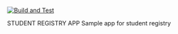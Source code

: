 [![Build and Test](https://github.com/miyamarinova/student-registry/actions/workflows/build_test.yml/badge.svg)](https://github.com/miyamarinova/student-registry/actions/workflows/build_test.yml)


STUDENT REGISTRY APP
Sample app for student registry
